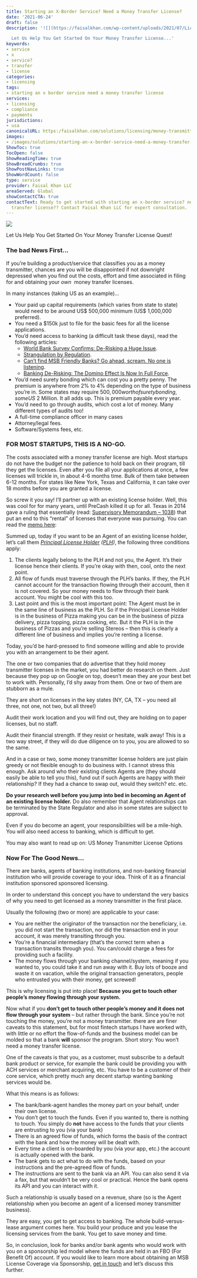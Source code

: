 ```yaml
---
title: Starting an X-Border Service? Need a Money Transfer License?
date: '2021-06-24'
draft: false
description: '![](https://faisalkhan.com/wp-content/uploads/2021/07/License_for_your_MSB-1024x239-1.jpg)

  Let Us Help You Get Started On Your Money Transfer License...'
keywords:
- service
- x
- service?
- transfer
- license
categories:
- licensing
tags:
- starting an x border service need a money transfer license
services:
- licensing
- compliance
- payments
jurisdictions:
- usa
canonicalURL: https:/faisalkhan.com/solutions/licensing/money-transmitter-license-mtl/starting-an-x-border-service-need-a-money-transfer-license/
images:
- /images/solutions/starting-an-x-border-service-need-a-money-transfer-license.webp
ShowToc: true
TocOpen: false
ShowReadingTime: true
ShowBreadCrumbs: true
ShowPostNavLinks: true
ShowWordCount: false
type: service
provider: Faisal Khan LLC
areaServed: Global
showContactCTA: true
contactText: Ready to get started with starting an x-border service? need a money
  transfer license?? Contact Faisal Khan LLC for expert consultation.
---
```


![](https://faisalkhan.com/wp-content/uploads/2021/07/License_for_your_MSB-1024x239-1.jpg)

Let Us Help You Get Started On Your Money Transfer License Quest!

### The bad News First...

If you’re building a product/service that classifies you as a money transmitter, chances are you will be disappointed if not downright depressed when you find out the costs, effort and time associated in filing for and obtaining your _own_  money transfer licenses.

In many instances (taking US as an example)…

  * Your paid up capital requirements (which varies from state to state) would need to be around US$ 500,000 minimum (US$ 1,000,000 preferred).
  * You need a $150k just to file for the basic fees for all the license applications.
  * You’d need access to banking (a difficult task these days), read the following articles:
    * [World Bank Survey Confirms: De-Risking a Huge Issue](https://faisalkhan.com/2015/11/21/world-bank-survey-confirm-de-risking-a-huge-issue/).
    * [Strangulation by Regulation](https://faisalkhan.com/2015/09/17/strangulation-by-regulation/).
    * [Can’t find MSB Friendly Banks? Go ahead, scream. No one is listening](https://faisalkhan.com/2015/07/05/cant-find-msb-friendly-banks-go-ahead-scream-no-one-is-listening/).
    * [Banking De-Risking: The Domino Effect Is Now In Full Force](https://faisalkhan.com/2015/08/04/banking-de-risking-the-domino-effect-is-now-in-full-force/).
  * You’d need surety bonding which can cost you a pretty penny. The premium is anywhere from 2% to 4% depending on the type of business you’re in. Some states may require $500,000 worth of surety bonding, some US$ 2 Million. It all adds up. This is premium payable every year.
  * You’d need to go through audits, which cost a lot of money. Many different types of audits too!
  * A full-time compliance officer in many cases
  * Attorney/legal fees.
  * Software/Systems fees, etc.

### FOR MOST STARTUPS, THIS IS A NO-GO.

The costs associated with a money transfer license are high. Most startups do not have the budget nor the patience to hold back on their program, till they get the licenses. Even after you file all your applications at once, a few licenses will trickle in, in about 4-6 months time. Bulk of them take between 6-12 months. For states like New York, Texas and California, it can take over 18 months before you are granted a license.

So screw it you say! I’ll partner up with an existing license holder. Well, this was cool for for many years, until PreCash killed it up for all. Texas in 2014 gave a ruling that essentially (read: [Supervisory Memorandum – 1038](http://www.dob.texas.gov/public/uploads/files/Laws-Regulations/New-Actions/sm1038.pdf)) that put an end to this “rental” of licenses that everyone was pursuing. You can read the [memo here](http://www.dob.texas.gov/public/uploads/files/Laws-Regulations/New-Actions/sm1038.pdf):

Summed up, today if you want to be an Agent of an existing license holder, let’s call them  _[Principal License Holder](https://faisalkhan.com/knowledge-hub/resources-and-references/principal-license-holder-plh/) ([PLH](https://faisalkhan.com/knowledge-hub/resources-and-references/principal-license-holder-plh/))_, the following three conditions apply:

  1. The clients legally belong to the PLH and not you, the Agent. It’s their license hence their clients. If you’re okay with then, cool, onto the next point.
  2. All flow of funds must traverse through the PLH’s banks. If they, the PLH cannot account for the transaction flowing through their account, then it is not covered. So your money needs to flow through their bank account. You might be cool with this too.
  3. Last point and this is the most important point: The Agent must be in the same line of business as the PLH. So if the Principal License Holder is in the business of Pizza making you can be in the business of pizza delivery, pizza topping, pizza cooking, etc. But it the PLH is in the business of Pizzas and you’re selling Stereos – then this is clearly a different line of business and implies you’re renting a license.

Today, you’d be hard-pressed to find someone willing and able to provide you with an arrangement to be their agent.

The one or two companies that do advertise that they hold money transmitter licenses in the market, you had better do research on them. Just because they pop up on Google on top, doesn’t mean they are your best bet to work with. Personally, I’d shy away from them. One or two of them are stubborn as a mule.

They are short on licenses in the key states (NY, CA, TX – you need all three, not one, not two, but all three!)

Audit their work location and you will find out, they are holding on to paper licenses, but no staff.

Audit their financial strength. If they resist or hesitate, walk away! This is a two way street, if they will do due diligence on to you, you are allowed to so the same.

And in a case or two, some money transmitter license holders are just plain greedy or not flexible enough to do business with. I cannot stress this enough. Ask around who their existing clients Agents are (they should easily be able to tell you this), fund out if such Agents are happy with their relationship? If they had a chance to swap out, would they switch? etc. etc.

**Do your research well before you jump into bed in becoming an Agent of an existing license holder.** Do also remember that Agent relationships can be terminated by the State Regulator and also in some states are subject to approval.

Even if you do become an agent, your responsibilities will be a mile-high. You will also need access to banking, which is difficult to get.

You may also want to read up on: US Money Transmitter License Options

### Now For The Good News…

There are banks, agents of banking institutions, and non-banking financial institution who will provide coverage to your idea. Think of it as a financial institution sponsored sponsored licensing.

In order to understand this concept you have to understand the very basics of why you need to get licensed as a money transmitter in the first place.

Usually the following (two or more) are applicable to your case:

  * You are neither the originator of the transaction nor the beneficiary, i.e. you did not start the transaction, nor did the transaction end in your account, it was merely transiting through you.
  * You’re a financial intermediary (that’s the correct term when a transaction transits through you). You can/could charge a fees for providing such a facility.
  * The money flows through your banking channel/system, meaning if you wanted to, you could take it and run away with it. Buy lots of booze and waste it on vacation, while the original transaction generators, people who entrusted you with their money, get screwed!

This is why licensing is put into place! **Because you get to touch other people’s money flowing through your system.**

Now what if you **don’t get to touch other people’s money and it does not flow through your system** – but rather through the bank. Since you’re not touching the money, you’re not a money transmitter. there are are finer caveats to this statement, but for most fintech startups I have worked with, with little or no effort the flow-of-funds and the business model can be molded so that a bank **will** sponsor the program. Short story: You won’t need a money transfer license.

One of the caveats is that you, as a customer, must subscribe to a default bank product or service, for example the bank could be providing you with ACH services or merchant acquiring, etc. You have to be a customer of their core service, which pretty much any decent startup wanting banking services would be.

What this means is as follows:

  * The bank/bank-agent handles the money part on your behalf, under their own license.
  * You don’t get to touch the funds. Even if you wanted to, there is nothing to touch. You simply do **not** have access to the funds that your clients are entrusting to you (via your bank)
  * There is an agreed flow of funds, which forms the basis of the contract with the bank and how the money will be dealt with.
  * Every time a client is on-boarded by you (via your app, etc.) the account is actually opened with the bank.
  * The bank gets to act what to do with the funds, based on your instructions and the pre-agreed flow of funds.
  * The instructions are sent to the bank via an API. You can also send it via a fax, but that wouldn’t be very cool or practical. Hence the bank opens its API and you can interact with it.

Such a relationship is usually based on a revenue, share (so is the Agent relationship when you become an agent of a licensed money transmitter business).

They are easy, you get to get access to banking. The whole build-versus-lease argument comes here. You build your produce and you lease the licensing services from the bank. You get to save money and time.

So, in conclusion, look for banks and/or bank agents who would work with you on a sponsorship led model where the funds are held in an FBO (For Benefit Of) account. If you would like to learn more about obtaining an MSB License Coverage via Sponsorship, [get in touch](https://faisalkhan.com/contact/) and let’s discuss this further.